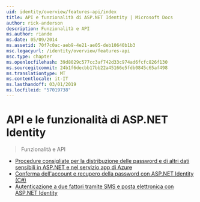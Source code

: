 ```yaml
---
uid: identity/overview/features-api/index
title: API e funzionalità di ASP.NET Identity | Microsoft Docs
author: rick-anderson
description: Funzionalità e API
ms.author: riande
ms.date: 05/09/2014
ms.assetid: 70f7c0ac-aeb9-4e21-ae05-deb10640b1b3
msc.legacyurl: /identity/overview/features-api
msc.type: chapter
ms.openlocfilehash: 39d8029c577cc3af742d33c974ad6fcfc826f130
ms.sourcegitcommit: 24b1f6decbb17bb22a45166e5fdb0845c65af498
ms.translationtype: MT
ms.contentlocale: it-IT
ms.lasthandoff: 03/01/2019
ms.locfileid: "57019738"
---
```

<a name="aspnet-identity-features--api"></a>API e le funzionalità di ASP.NET Identity
====================
> Funzionalità e API


- [Procedure consigliate per la distribuzione delle password e di altri dati sensibili in ASP.NET e nel servizio app di Azure](best-practices-for-deploying-passwords-and-other-sensitive-data-to-aspnet-and-azure.md)
- [Conferma dell'account e recupero della password con ASP.NET Identity (C#)](account-confirmation-and-password-recovery-with-aspnet-identity.md)
- [Autenticazione a due fattori tramite SMS e posta elettronica con ASP.NET Identity](two-factor-authentication-using-sms-and-email-with-aspnet-identity.md)
